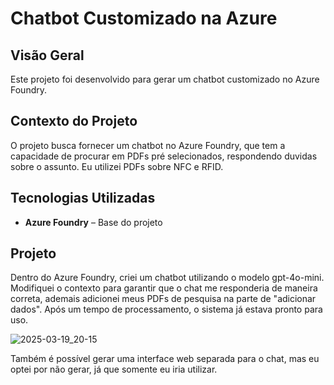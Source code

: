 # Chatbot Customizado na Azure

## Visão Geral
Este projeto foi desenvolvido para gerar um chatbot customizado no Azure Foundry.

## Contexto do Projeto
O projeto busca fornecer um chatbot no Azure Foundry, que tem a capacidade de procurar em PDFs pré selecionados, respondendo duvidas sobre o assunto. Eu utilizei PDFs sobre NFC e RFID.

## Tecnologias Utilizadas
- **Azure Foundry**  – Base do projeto

## Projeto
Dentro do Azure Foundry, criei um chatbot utilizando o modelo gpt-4o-mini. Modifiquei o contexto para garantir que o chat me responderia de maneira correta, ademais adicionei meus PDFs de pesquisa na parte de "adicionar dados". Após um tempo de processamento, o sistema já estava pronto para uso.


![2025-03-19_20-15](https://github.com/user-attachments/assets/cdf8f197-7024-417d-9eab-9c6c35b94a54)

Também é possível gerar uma interface web separada para o chat, mas eu optei por não gerar, já que somente eu iria utilizar.
